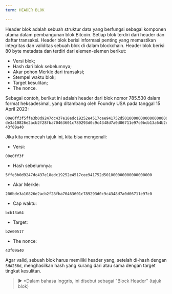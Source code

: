 ```yaml
---
term: HEADER BLOK

---
```

Header blok adalah sebuah struktur data yang berfungsi sebagai komponen utama dalam pembangunan blok Bitcoin. Setiap blok terdiri dari header dan daftar transaksi. Header blok berisi informasi penting yang memastikan integritas dan validitas sebuah blok di dalam blockchain. Header blok berisi 80 byte metadata dan terdiri dari elemen-elemen berikut:


- Versi blok;
- Hash dari blok sebelumnya;
- Akar pohon Merkle dari transaksi;
- Stempel waktu blok;
- Target kesulitan;
- The nonce.

Sebagai contoh, berikut ini adalah header dari blok nomor 785.530 dalam format heksadesimal, yang ditambang oleh Foundry USA pada tanggal 15 April 2023:

```text
00e0ff3f5ffe3b0d9247dc437e18edc19252e4517cee941752d501000000000000000000206b
de3a10826e2acb2f28fba70463601c789293d0c9c4348d7a0d06711e97c0bcb13a64b2e00517
43f09a40
```

Jika kita memecah tajuk ini, kita bisa mengenali:


- Versi:

```text
00e0ff3f
```


- Hash sebelumnya:

```text
5ffe3b0d9247dc437e18edc19252e4517cee941752d501000000000000000000
```


- Akar Merkle:

```text
206bde3a10826e2acb2f28fba70463601c789293d0c9c4348d7a0d06711e97c0
```


- Cap waktu:

```text
bcb13a64
```


- Target:

```text
b2e00517
```


- The nonce:

```text
43f09a40
```

Agar valid, sebuah blok harus memiliki header yang, setelah di-hash dengan `SHA256d`, menghasilkan hash yang kurang dari atau sama dengan target tingkat kesulitan.

> ► *Dalam bahasa Inggris, ini disebut sebagai "Block Header" (tajuk blok)